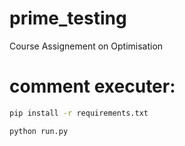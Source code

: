 # prime_testing
Course Assignement on Optimisation


# comment executer:

```bash
pip install -r requirements.txt
```

```bash
python run.py
```
